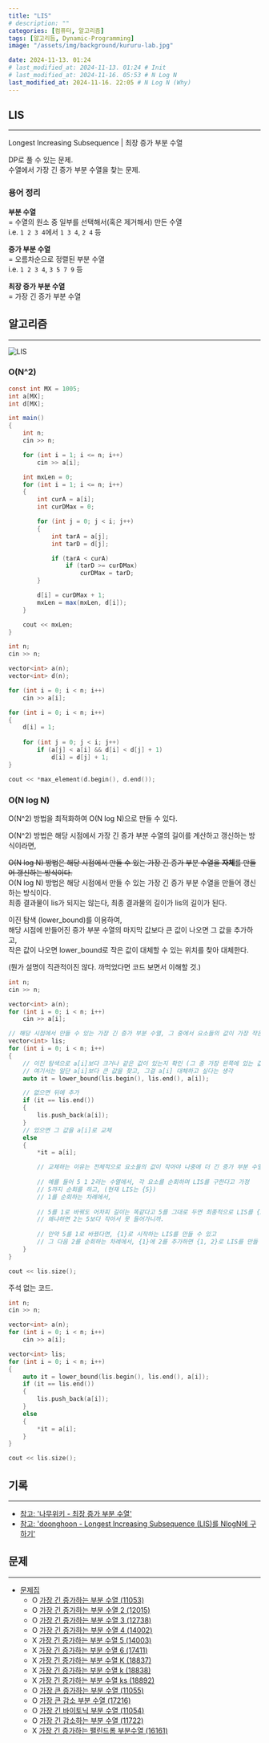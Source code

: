 ```yaml
---
title: "LIS"
# description: ""
categories: [컴퓨터, 알고리즘]
tags: [알고리듬, Dynamic-Programming]
image: "/assets/img/background/kururu-lab.jpg"

date: 2024-11-13. 01:24
# last_modified_at: 2024-11-13. 01:24 # Init
# last_modified_at: 2024-11-16. 05:53 # N Log N
last_modified_at: 2024-11-16. 22:05 # N Log N (Why)
---
```


## LIS

---

Longest Increasing Subsequence | 최장 증가 부분 수열  

DP로 풀 수 있는 문제.  
수열에서 가장 긴 증가 부분 수열을 찾는 문제.  

### 용어 정리

**부분 수열**  
= 수열의 원소 중 일부를 선택해서(혹은 제거해서) 만든 수열  
i.e. `1 2 3 4`에서 `1 3 4`, `2 4` 등  

**증가 부분 수열**  
= 오름차순으로 정렬된 부분 수열  
i.e. `1 2 3 4`, `3 5 7 9` 등  

**최장 증가 부분 수열**  
= 가장 긴 증가 부분 수열  

## 알고리즘

---

![LIS](/assets/img/post/stone/2024/241113-223106.png)

### O(N^2)

```cs
const int MX = 1005;
int a[MX];
int d[MX];

int main()
{
    int n;
    cin >> n;

    for (int i = 1; i <= n; i++)
        cin >> a[i];

    int mxLen = 0;
    for (int i = 1; i <= n; i++)
    {
        int curA = a[i];
        int curDMax = 0;

        for (int j = 0; j < i; j++)
        {
            int tarA = a[j];
            int tarD = d[j];

            if (tarA < curA)
                if (tarD >= curDMax)
                    curDMax = tarD;
        }

        d[i] = curDMax + 1;
        mxLen = max(mxLen, d[i]);
    }

    cout << mxLen;
}
```

```cpp
int n;
cin >> n;

vector<int> a(n);
vector<int> d(n);

for (int i = 0; i < n; i++)
    cin >> a[i];

for (int i = 0; i < n; i++)
{
    d[i] = 1;
    
    for (int j = 0; j < i; j++)
        if (a[j] < a[i] && d[i] < d[j] + 1)
            d[i] = d[j] + 1;
}

cout << *max_element(d.begin(), d.end());
```

### O(N log N)

O(N^2) 방법을 최적화하여 O(N log N)으로 만들 수 있다.  

O(N^2) 방법은 해당 시점에서 가장 긴 증가 부분 수열의 길이를 계산하고 갱신하는 방식이라면,  

~~O(N log N) 방법은 해당 시점에서 만들 수 있는 가장 긴 증가 부분 수열을 **자체**를 만들어 갱신하는 방식이다.~~  
O(N log N) 방법은 해당 시점에서 만들 수 있는 가장 긴 증가 부분 수열을 만들어 갱신하는 방식이다.  
최종 결과물이 lis가 되지는 않는다, 최종 결과물의 길이가 lis의 길이가 된다.  

이진 탐색 (lower_bound)를 이용하여,  
해당 시점에 만들어진 증가 부분 수열의 마지막 값보다 큰 값이 나오면 그 값을 추가하고,  
작은 값이 나오면 lower_bound로 작은 값이 대체할 수 있는 위치를 찾아 대체한다.  

(뭔가 설명이 직관적이진 않다. 까먹었다면 코드 보면서 이해할 것.)  

```cpp
int n;
cin >> n;

vector<int> a(n);
for (int i = 0; i < n; i++)
    cin >> a[i];

// 해당 시점에서 만들 수 있는 가장 긴 증가 부분 수열, 그 중에서 요소들의 값이 가장 작은 수열을 만들어 나간다.
vector<int> lis;
for (int i = 0; i < n; i++)
{
    // 이진 탐색으로 a[i]보다 크거나 같은 값이 있는지 확인 (그 중 가장 왼쪽에 있는 값)
    // 여기서는 일단 a[i]보다 큰 값을 찾고, 그걸 a[i] 대체하고 싶다는 생각
    auto it = lower_bound(lis.begin(), lis.end(), a[i]);

    // 없으면 뒤에 추가
    if (it == lis.end())
    {
        lis.push_back(a[i]);
    }
    // 있으면 그 값을 a[i]로 교체
    else
    {
        *it = a[i];

        // 교체하는 이유는 전체적으로 요소들의 값이 작아야 나중에 더 긴 증가 부분 수열을 만들 수 있는 가능성이 높아지기 때문
        
        // 예를 들어 5 1 2라는 수열에서, 각 요소를 순회하며 LIS를 구한다고 가정
        // 5까지 순회를 하고, (현재 LIS는 {5})
        // 1를 순회하는 차례에서,
        
        // 5를 1로 바꿔도 어차피 길이는 똑같다고 5를 그대로 두면 최종적으로 LIS를 {5}로 만들 수 밖에 없다.
        // 왜냐하면 2는 5보다 작아서 못 들어가니까.
        
        // 만약 5를 1로 바꿨다면, {1}로 시작하는 LIS를 만들 수 있고
        // 그 다음 2를 순회하는 차례에서, {1}에 2를 추가하면 {1, 2}로 LIS를 만들 수 있다.
    }
}

cout << lis.size();
```

주석 없는 코드.  

```cpp
int n;
cin >> n;

vector<int> a(n);
for (int i = 0; i < n; i++)
    cin >> a[i];

vector<int> lis;
for (int i = 0; i < n; i++)
{
    auto it = lower_bound(lis.begin(), lis.end(), a[i]);
    if (it == lis.end())
    {
        lis.push_back(a[i]);
    }
    else
    {
        *it = a[i];
    }
}

cout << lis.size();
```

## 기록

---

- [참고: '나무위키 - 최장 증가 부분 수열'](https://namu.wiki/w/최장%20증가%20부분%20수열)
- [참고: 'doonghoon - Longest Increasing Subsequence (LIS)를 NlogN에 구하기'](https://blog.hoony.me/2023/10/01/find-lis-in-nlogn/)

## 문제

---

- [문제집](https://www.acmicpc.net/workbook/view/5079)
  - O [가장 긴 증가하는 부분 수열 (11053)](https://www.acmicpc.net/problem/11053)
  - O [가장 긴 증가하는 부분 수열 2 (12015)](https://www.acmicpc.net/problem/12015)
  - O [가장 긴 증가하는 부분 수열 3 (12738)](https://www.acmicpc.net/problem/12738)
  - O [가장 긴 증가하는 부분 수열 4 (14002)](https://www.acmicpc.net/problem/14002)
  - X [가장 긴 증가하는 부분 수열 5 (14003)](https://www.acmicpc.net/problem/14003)
  - X [가장 긴 증가하는 부분 수열 6 (17411)](https://www.acmicpc.net/problem/17411)
  - X [가장 긴 증가하는 부분 수열 K (18837)](https://www.acmicpc.net/problem/18837)
  - X [가장 긴 증가하는 부분 수열 k (18838)](https://www.acmicpc.net/problem/18838)
  - X [가장 긴 증가하는 부분 수열 ks (18892)](https://www.acmicpc.net/problem/18892)
  - O [가장 큰 증가하는 부분 수열 (11055)](https://www.acmicpc.net/problem/11055)
  - O [가장 큰 감소 부분 수열 (17216)](https://www.acmicpc.net/problem/17216)
  - O [가장 긴 바이토닉 부분 수열 (11054)](https://www.acmicpc.net/problem/11054)
  - O [가장 긴 감소하는 부분 수열 (11722)](https://www.acmicpc.net/problem/11722)
  - X [가장 긴 증가하는 팰린드롬 부분수열 (16161)](https://www.acmicpc.net/problem/16161)
